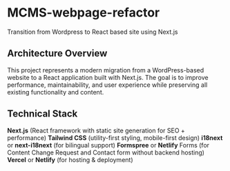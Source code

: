 # MCMS-webpage-refactor
Transition from Wordpress to React based site using Next.js

## Architecture Overview
This project represents a modern migration from a WordPress-based website to a React application built with Next.js. The goal is to improve performance, maintainability, and user experience while preserving all existing functionality and content.

## Technical Stack
__Next.js__ (React framework with static site generation for SEO + performance)
__Tailwind CSS__ (utility-first styling, mobile-first design)
__i18next__ or __next-i18next__ (for bilingual support)
__Formspree__ or __Netlify__ Forms (for Content Change Request and Contact form without backend hosting)
__Vercel__ or __Netlify__ (for hosting & deployment)


